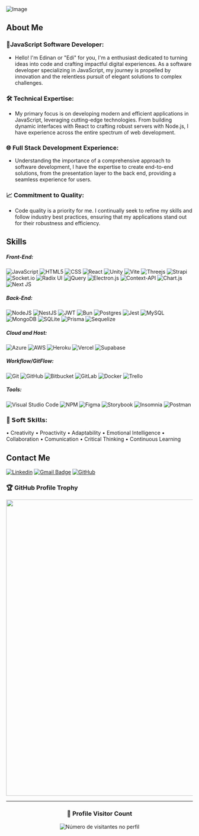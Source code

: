 ![Image](./FrameBG.jpg)

<script src="https://cdn.jsdelivr.net/npm/@tailwindcss/browser@4"></script>
## About Me

### 🚀JavaScript Software Developer:

- Hello! I'm Edinan or "Edi" for you, I'm a enthusiast dedicated to turning ideas into code and crafting impactful digital experiences. As a software developer specializing in JavaScript, my journey is propelled by innovation and the relentless pursuit of elegant solutions to complex challenges.

### 🛠️ Technical Expertise:

- My primary focus is on developing modern and efficient applications in JavaScript, leveraging cutting-edge technologies. From building dynamic interfaces with React to crafting robust servers with Node.js, I have experience across the entire spectrum of web development.

### 🌐 Full Stack Development Experience:

- Understanding the importance of a comprehensive approach to software development, I have the expertise to create end-to-end solutions, from the presentation layer to the back end, providing a seamless experience for users.

### 📈 Commitment to Quality:

- Code quality is a priority for me. I continually seek to refine my skills and follow industry best practices, ensuring that my applications stand out for their robustness and efficiency.

## Skills

##### Front-End:

![JavaScript](https://img.shields.io/badge/-JavaScript-333333?style=flat&logo=javascript)
![HTML5](https://img.shields.io/badge/-HTML5-333333?style=flat&logo=HTML5)
![CSS](https://img.shields.io/badge/-CSS-333333?style=flat&logo=CSS3&logoColor=1572B6)
![React](https://img.shields.io/badge/-React-333333?style=flat&logo=react)
![Unity](https://img.shields.io/badge/unity-333333?style=flat&logo=unity&logoColor=%23000000)
![Vite](https://img.shields.io/badge/vite-333333?style=flat&logo=vite&logoColor=%23646CFF)
![Threejs](https://img.shields.io/badge/threejs-333333?style=flat&logo=three.js&logoColor=black)
![Strapi](https://img.shields.io/badge/strapi-333333?style=flat&logo=strapi&logoColor=%232E7EEA)
![Socket.io](https://img.shields.io/badge/Socket.io-333333?style=flat&logo=socket.io&badgeColor=black)
![Radix UI](https://img.shields.io/badge/radix%20ui-333333?style=flat&logo=radix-ui&logoColor=161618)
![jQuery](https://img.shields.io/badge/jquery-333333?style=flat&logo=jquery&logoColor=%230769AD)
![Electron.js](https://img.shields.io/badge/Electron-333333?style=flat&logo=Electron&logoColor=191970)
![Context-API](https://img.shields.io/badge/Context--Api-333333?style=flat&logo=react)
![Chart.js](https://img.shields.io/badge/chart.js-333333?style=flat&logo=chart.js&logoColor=F5788D)
![Next JS](https://img.shields.io/badge/Next-333333?style=flat&logo=next.js&logoColor=black)


##### Back-End:

![NodeJS](https://img.shields.io/badge/node.js-333333?style=flat&logo=node.js&logoColor=6DA55F)
![NestJS](https://img.shields.io/badge/nestjs-333333?style=flat&logo=nestjs&logoColor=%23E0234E)
![JWT](https://img.shields.io/badge/JWT-333333?style=flat&logo=JSON%20web%20tokens&logoColor=black)
![Bun](https://img.shields.io/badge/Bun-333333?style=flat&logo=bun&logoColor=white)
![Postgres](https://img.shields.io/badge/postgres-333333?style=flat&logo=postgresql&logoColor=%23316192)
![Jest](https://img.shields.io/badge/-Jest-333333?style=flat&logo=jest&logoColor=%23C21325)
![MySQL](https://img.shields.io/badge/-MySQL-333333?style=flat&logo=mysql)
![MongoDB](https://img.shields.io/badge/MongoDB-333333?style=flat&logo=mongodb&logoColor=%234ea94b)
![SQLite](https://img.shields.io/badge/sqlite-333333?style=flat&logo=sqlite&logoColor=white)
![Prisma](https://img.shields.io/badge/Prisma-333333?style=flat&logo=Prisma&logoColor=3982CE)
![Sequelize](https://img.shields.io/badge/Sequelize-333333?style=flat&logo=Sequelize&logoColor=52B0E7)

##### Cloud and Host:

![Azure](https://img.shields.io/badge/azure-333333?style=flat&logo=microsoftazure&logoColor=%230072C6)
![AWS](https://img.shields.io/badge/AWS-333333?style=flat&logo=amazon-aws&logoColor=%23FF9900)
![Heroku](https://img.shields.io/badge/heroku-333333?style=flat&logo=heroku&logoColor=%23430098)
![Vercel](https://img.shields.io/badge/vercel-333333?style=flat&logo=vercel&logoColor=%23000000)
![Supabase](https://img.shields.io/badge/Supabase-333333?style=flat&logo=supabase&logoColor=3ECF8E)

##### Workflow/GitFlow:

![Git](https://img.shields.io/badge/-Git-333333?style=flat&logo=git)
![GitHub](https://img.shields.io/badge/-GitHub-333333?style=flat&logo=github)
![Bitbucket](https://img.shields.io/badge/-Bitbucket-333333?style=flat&logo=bitbucket&logoColor=%230047B3)
![GitLab](https://img.shields.io/badge/gitlab-333333?style=flat&logo=gitlab&logoColor=white&logoColor=%230047B3)
![Docker](https://img.shields.io/badge/-Docker-333333?style=flat&logo=docker)
![Trello](https://img.shields.io/badge/-Trello-333333?style=flat&logo=trello&logoColor=007ACC)

##### Tools:

![Visual Studio Code](https://img.shields.io/badge/-Visual%20Studio%20Code-333333?style=flat&logo=visual-studio-code&logoColor=007ACC)
![NPM](https://img.shields.io/badge/NPM-333333?style=flat&logo=npm&logoColor=%23CB3837)
![Figma](https://img.shields.io/badge/-Figma-333333?style=flat&logo=figma&logoColor=007ACC)
![Storybook](https://img.shields.io/badge/-Storybook-333333?style=flat&logo=storybook&logoColor=FF4785)
![Insomnia](https://img.shields.io/badge/-Insomnia-333333?style=flat&logo=insomnia)
![Postman](https://img.shields.io/badge/-Postman-333333?style=flat&logo=postman)

### 🎯 𝗦𝗼𝗳𝘁 𝗦𝗸𝗶𝗹𝗹𝘀:

• Creativity
• Proactivity
• Adaptability
• Emotional Intelligence
• Collaboration
• Comunication
• Critical Thinking
• Continuous Learning

## Contact Me

[![Linkedin](https://img.shields.io/badge/-ECM-blue?style=flat-square&logo=Linkedin&logoColor=white&link=www.linkedin.com/in/edinan-c-morais-43170a193)](<[LINK-DO-SEU-LINKEDIN](https://www.linkedin.com/in/edinan-c-morais-43170a193/)>)
[![Gmail Badge](https://img.shields.io/badge/-them4sterdeveloper@outlook.com-006bed?style=flat-square&logo=Gmail&logoColor=white&link=mailto:them4sterdeveloper@outlook.com)](mailto:them4sterdeveloper@outlook.com)
[![GitHub](https://img.shields.io/github/followers/xTheM4ST3Rx?label=follow&style=social)](<[xTheM4ST3Rx](https://github.com/xTheM4ST3Rx)>)

### 🏆 GitHub Profile Trophy

<p align="center">
  <a
    href="https://github.com/ryo-ma/github-profile-trophy"
    title="repositório de troféus"
  >
    <img
      width="800"
      src="https://github-profile-trophy.vercel.app/?username=xTheM4ST3Rx&column=8&theme=darkhub&no-frame=true&no-bg=true"
    />
  </a>
</p>

---

<div align="center">
  <h3><b>📍 Profile Visitor Count</b></h3>
</div>

<p align="center">
  <img
    src="https://profile-counter.glitch.me/xTheM4ST3Rx/count.svg"
    alt="Número de visitantes no perfil"
  />
</p>
